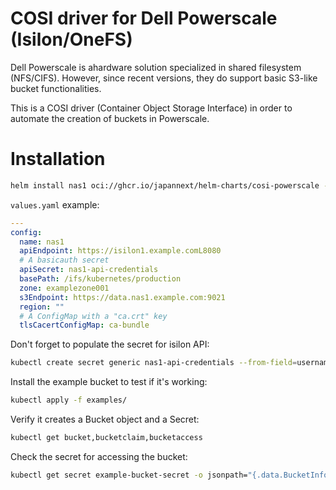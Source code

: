 # COSI driver for Dell Powerscale (Isilon/OneFS)

Dell Powerscale is ahardware solution specialized in shared filesystem (NFS/CIFS).
However, since recent versions, they do support basic S3-like bucket functionalities.

This is a COSI driver (Container Object Storage Interface) in order to automate the creation of buckets in Powerscale.

# Installation

```bash
helm install nas1 oci://ghcr.io/japannext/helm-charts/cosi-powerscale --version 1.0.0 --values values.yaml
```

`values.yaml` example:
```yaml
---
config:
  name: nas1
  apiEndpoint: https://isilon1.example.comL8080
  # A basicauth secret
  apiSecret: nas1-api-credentials
  basePath: /ifs/kubernetes/production
  zone: examplezone001
  s3Endpoint: https://data.nas1.example.com:9021
  region: ""
  # A ConfigMap with a "ca.crt" key
  tlsCacertConfigMap: ca-bundle
```

Don't forget to populate the secret for isilon API:
```bash
kubectl create secret generic nas1-api-credentials --from-field=username=root --from-field=password=password123
```

Install the example bucket to test if it's working:
```bash
kubectl apply -f examples/
```

Verify it creates a Bucket object and a Secret:
```bash
kubectl get bucket,bucketclaim,bucketaccess
```

Check the secret for accessing the bucket:
```bash
kubectl get secret example-bucket-secret -o jsonpath="{.data.BucketInfo}" | base64 -d
```
